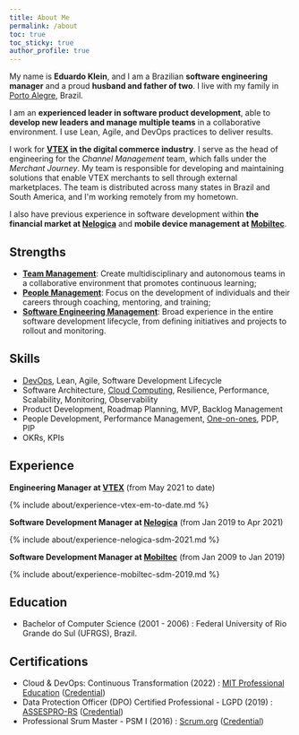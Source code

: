 ```yaml
---
title: About Me
permalink: /about
toc: true
toc_sticky: true
author_profile: true
---
```


My name is **Eduardo Klein**, and I am a Brazilian **software engineering manager** and a proud **husband and father of two**. I live with my family in [Porto Alegre](https://en.wikipedia.org/wiki/Porto_Alegre), Brazil.

I am an **experienced leader in software product development**, able to **develop new leaders and manage multiple teams** in a collaborative environment. I use Lean, Agile, and DevOps practices to deliver results.

I work for **[VTEX](/about/vtex) in the digital commerce industry**. I serve as the head of engineering for the *Channel Management* team, which falls under the *Merchant Journey*. My team is responsible for developing and maintaining solutions that enable VTEX merchants to sell through external marketplaces. The team is distributed across many states in Brazil and South America, and I'm working remotely from my hometown.

I also have previous experience in software development within **the financial market at [Nelogica](/about/nelogica)** and **mobile device management at [Mobiltec](/about/mobiltec)**.

## Strengths

- **[Team Management](/mgmt/team)**: Create multidisciplinary and autonomous teams in a collaborative environment that promotes continuous learning;
- **[People Management](/mgmt/people/)**: Focus on the development of individuals and their careers through coaching, mentoring, and training;
- **[Software Engineering Management](/mgmt/swe/)**: Broad experience in the entire software development lifecycle, from defining initiatives and projects to rollout and monitoring.

## Skills

- [DevOps](/swe/devops), Lean, Agile, Software Development Lifecycle
- Software Architecture, [Cloud Computing](swe/cloud-computing), Resilience, Performance, Scalability, Monitoring, Observability
- Product Development, Roadmap Planning, MVP, Backlog Management
- People Development, Performance Management, [One-on-ones](/mgmt/people/one-on-ones), PDP, PIP
- OKRs, KPIs

## Experience

**Engineering Manager at [VTEX](/about/vtex)** <nobr>(from May 2021 to date)</nobr>

{% include about/experience-vtex-em-to-date.md %}

**Software Development Manager at [Nelogica](/about/nelogica)** <nobr>(from Jan 2019 to Apr 2021)</nobr>

{% include about/experience-nelogica-sdm-2021.md %}

**Software Development Manager at [Mobiltec](/about/mobiltec)** <nobr>(from Jan 2009 to Jan 2019)</nobr>

{% include about/experience-mobiltec-sdm-2019.md %}

## Education

- Bachelor of Computer Science (2001 - 2006)
: Federal University of Rio Grande do Sul (UFRGS), Brazil.

## Certifications

- Cloud & DevOps: Continuous Transformation (2022)
: [MIT Professional Education](https://professionalprograms.mit.edu/) ([Credential](https://www.credential.net/abe5612a-79b9-4462-a562-88f77211fefd))
- Data Protection Officer (DPO) Certified Professional - LGPD (2019)
: [ASSESPRO-RS](https://www.assespro-rs.org.br/) ([Credential](https://badgr.io/public/assertions/nAx5jBpqQTOpMDpV1OvYeg))
- Professional Srum Master - PSM I (2016)
: [Scrum.org](https://scrum.org/) ([Credential](https://www.scrum.org/user/167525))